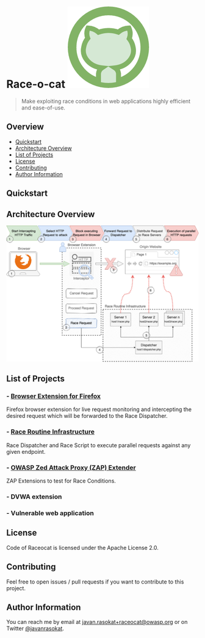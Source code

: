 # Race-o-cat ![Raceocat Logo](docs/logo/logo-tamper.png)
> Make exploiting race conditions in web applications highly efficient and ease-of-use.

## Overview

- [Quickstart](#quickstart)
- [Architecture Overview](#architecture-overview)
- [List of Projects](#list-of-projects)
- [License](#license)
- [Contributing](#contributing)
- [Author Information](#author-information)

## Quickstart

## Architecture Overview

![Race Conditions](./docs/architecture/Race-Architecture.png)

## List of Projects  

### - [Browser Extension for Firefox](./browser-extension/README.md#Usage)
Firefox browser extension for live request monitoring and intercepting the desired request which will be forwarded to the Race Dispatcher.

### - [Race Routine Infrastructure](./race-routine-infrastructure/README.md#Race-Routine-Infrastructure)
Race Dispatcher and Race Script to execute parallel requests against any given endpoint.


### - [OWASP Zed Attack Proxy (ZAP) Extender](./zap-extender/README.md#Overview)
ZAP Extensions to test for Race Conditions.

### - DVWA extension

### - Vulnerable web application

## License
Code of Raceocat is licensed under the Apache License 2.0.

## Contributing

Feel free to open issues / pull requests if you want to contribute to this project.

## Author Information

You can reach me by email at javan.rasokat+raceocat@owasp.org or on Twitter [@javanrasokat](https://twitter.com/javanrasokat).
